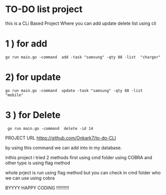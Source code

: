 # TO-DO list project

this is a CLi Based Project Where you can add update delete list using cli 

# 1 ) for add

    go run main.go -command  add -task "samsung" -qty 88 -list  "charger"

# 2) for update 

    go run main.go -command  update -task "samsung" -qty 88 -list  "mobile"

# 3 ) for Delete 

     go run main.go -command  delete -id 14

PROJECT URL 
     https://github.com/Onkark7/to-do-CLI

by using this command we can add into in my database.

inthis project i tried 2 methods first using cmd folder using COBRA and other type is using flag method

whole prject is run using flag method but you can check in cmd folder who we can use using cobra 


BYYYY  HAPPY CODING !!!!!!!!!!
